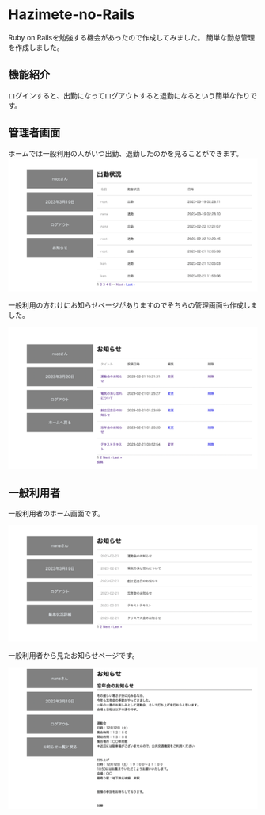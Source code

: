 # Hazimete-no-Rails
Ruby on Railsを勉強する機会があったので作成してみました。
簡単な勤怠管理を作成しました。
## 機能紹介
ログインすると、出勤になってログアウトすると退勤になるという簡単な作りです。
## 管理者画面
ホームでは一般利用の人がいつ出勤、退勤したのかを見ることができます。
![管理者用のホームの画像](https://github.com/Yuzukinikoniko/Hazimete-no-Rails/blob/main/%E3%82%B9%E3%82%AF%E3%83%AA%E3%83%BC%E3%83%B3%E3%82%B7%E3%83%A7%E3%83%83%E3%83%88%202023-03-19%202.28.20.png)

一般利用の方むけにお知らせページがありますのでそちらの管理画面も作成しました。

![管理者用のお知らせの編集をするページ](https://github.com/Yuzukinikoniko/Hazimete-no-Rails/blob/main/%E3%82%B9%E3%82%AF%E3%83%AA%E3%83%BC%E3%83%B3%E3%82%B7%E3%83%A7%E3%83%83%E3%83%88%202023-03-20%201.49.14.png)

## 一般利用者
一般利用者のホーム画面です。

![一般利用のホームの画像](https://github.com/Yuzukinikoniko/Hazimete-no-Rails/blob/main/%E3%82%B9%E3%82%AF%E3%83%AA%E3%83%BC%E3%83%B3%E3%82%B7%E3%83%A7%E3%83%83%E3%83%88%202023-03-19%202.28.07.png)

一般利用者から見たお知らせページです。

![一般利用から見るお知らせページ](https://github.com/Yuzukinikoniko/Hazimete-no-Rails/blob/main/%E3%82%B9%E3%82%AF%E3%83%AA%E3%83%BC%E3%83%B3%E3%82%B7%E3%83%A7%E3%83%83%E3%83%88%202023-03-19%202.35.20.png)
